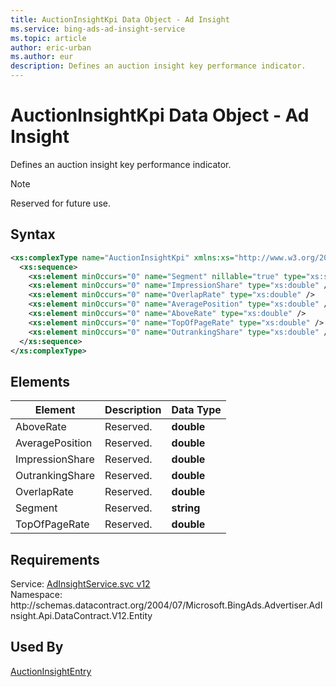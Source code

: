 ```yaml
---
title: AuctionInsightKpi Data Object - Ad Insight
ms.service: bing-ads-ad-insight-service
ms.topic: article
author: eric-urban
ms.author: eur
description: Defines an auction insight key performance indicator.
---
```

# AuctionInsightKpi Data Object - Ad Insight
Defines an auction insight key performance indicator.

> [!NOTE]
> Reserved for future use.

## Syntax
```xml
<xs:complexType name="AuctionInsightKpi" xmlns:xs="http://www.w3.org/2001/XMLSchema">
  <xs:sequence>
    <xs:element minOccurs="0" name="Segment" nillable="true" type="xs:string" />
    <xs:element minOccurs="0" name="ImpressionShare" type="xs:double" />
    <xs:element minOccurs="0" name="OverlapRate" type="xs:double" />
    <xs:element minOccurs="0" name="AveragePosition" type="xs:double" />
    <xs:element minOccurs="0" name="AboveRate" type="xs:double" />
    <xs:element minOccurs="0" name="TopOfPageRate" type="xs:double" />
    <xs:element minOccurs="0" name="OutrankingShare" type="xs:double" />
  </xs:sequence>
</xs:complexType>
```

## <a name="elements"></a>Elements

|Element|Description|Data Type|
|-----------|---------------|-------------|
|<a name="aboverate"></a>AboveRate|Reserved.|**double**|
|<a name="averageposition"></a>AveragePosition|Reserved.|**double**|
|<a name="impressionshare"></a>ImpressionShare|Reserved.|**double**|
|<a name="outrankingshare"></a>OutrankingShare|Reserved.|**double**|
|<a name="overlaprate"></a>OverlapRate|Reserved.|**double**|
|<a name="segment"></a>Segment|Reserved.|**string**|
|<a name="topofpagerate"></a>TopOfPageRate|Reserved.|**double**|

## Requirements
Service: [AdInsightService.svc v12](https://adinsight.api.bingads.microsoft.com/Api/Advertiser/AdInsight/v11/AdInsightService.svc)  
Namespace: http\://schemas.datacontract.org/2004/07/Microsoft.BingAds.Advertiser.AdInsight.Api.DataContract.V12.Entity  

## Used By
[AuctionInsightEntry](auctioninsightentry.md)  
